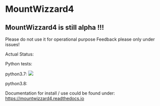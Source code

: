 # MountWizzard4

## MountWizzard4 is still alpha !!!
Please do not use it for operational purpose
Feedback please only under issues!

Actual Status:

Python tests:

python3.7:  ![](https://github.com/mworion/mountwizzard/workflows/python3.7/badge.svg)

python3.8:

Documentation for install / use could be found under: https://mountwizzard4.readthedocs.io